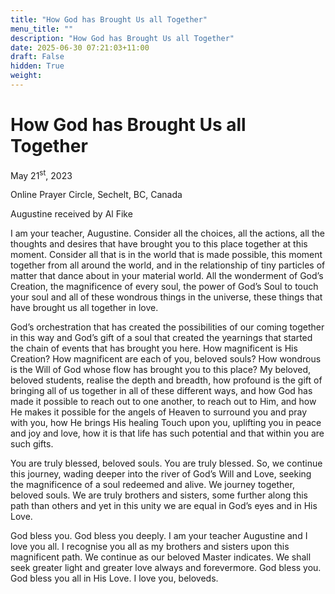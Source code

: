 ```yaml
---
title: "How God has Brought Us all Together"
menu_title: ""
description: "How God has Brought Us all Together"
date: 2025-06-30 07:21:03+11:00
draft: False
hidden: True
weight:
---
```

# How God has Brought Us all Together

May 21<sup>st</sup>, 2023

Online Prayer Circle, Sechelt, BC, Canada

Augustine received by Al Fike

I am your teacher, Augustine. Consider all the choices, all the actions, all the thoughts and desires that have brought you to this place together at this moment. Consider all that is in the world that is made possible, this moment together from all around the world, and in the relationship of tiny particles of matter that dance about in your material world. All the wonderment of God’s Creation, the magnificence of every soul, the power of God’s Soul to touch your soul and all of these wondrous things in the universe, these things that have brought us all together in love.

God’s orchestration that has created the possibilities of our coming together in this way and God’s gift of a soul that created the yearnings that started the chain of events that has brought you here. How magnificent is His Creation? How magnificent are each of you, beloved souls? How wondrous is the Will of God whose flow has brought you to this place? My beloved, beloved students, realise the depth and breadth, how profound is the gift of bringing all of us together in all of these different ways, and how God has made it possible to reach out to one another, to reach out to Him, and how He makes it possible for the angels of Heaven to surround you and pray with you, how He brings His healing Touch upon you, uplifting you in peace and joy and love, how it is that life has such potential and that within you are such gifts.

You are truly blessed, beloved souls. You are truly blessed. So, we continue this journey, wading deeper into the river of God’s Will and Love, seeking the magnificence of a soul redeemed and alive. We journey together, beloved souls. We are truly brothers and sisters, some further along this path than others and yet in this unity we are equal in God’s eyes and in His Love.

God bless you. God bless you deeply. I am your teacher Augustine and I love you all. I recognise you all as my brothers and sisters upon this magnificent path. We continue as our beloved Master indicates. We shall seek greater light and greater love always and forevermore. God bless you. God bless you all in His Love. I love you, beloveds.
